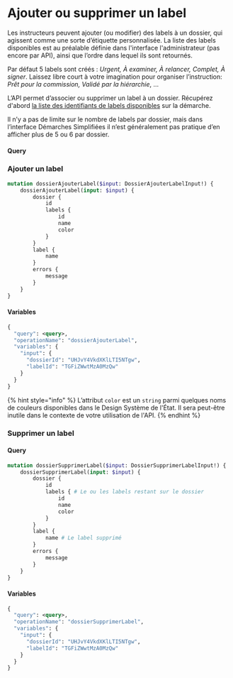 # Ajouter ou supprimer un label

Les instructeurs peuvent ajouter (ou modifier) des labels à un dossier, qui agissent comme une sorte d’étiquette personnalisée. La liste des labels disponibles est au préalable définie dans l'interface l'administrateur (pas encore par API), ainsi que l’ordre dans lequel ils sont retournés.

Par défaut 5 labels sont créés : _Urgent, À examiner, À relancer, Complet, À signer_. Laissez libre court à votre imagination pour organiser l’instruction: _Prêt pour la commission, Validé par la hiérarchie_, …

L’API permet d’associer ou supprimer un label à un dossier. Récupérez d'abord [la liste des identifiants de labels disponibles](../les-queries/getdemarche.md#query-pour-recuperer-les-informations-dune-demarche) sur la démarche.

Il n’y a pas de limite sur le nombre de labels par dossier, mais dans l’interface Démarches Simplifiées il n’est généralement pas pratique d’en afficher plus de 5 ou 6 par dossier.

#### Query

### Ajouter un label

```graphql
mutation dossierAjouterLabel($input: DossierAjouterLabelInput!) {
	dossierAjouterLabel(input: $input) {
		dossier {
			id
			labels {
				id
				name
				color
			}
		}
		label {
			name
		}
		errors {
			message
		}
	}
}

```

#### Variables

```graphql
{
  "query": <query>,
  "operationName": "dossierAjouterLabel",
  "variables": {
    "input": {
      "dossierId": "UHJvY4VkdXKlLTI5NTgw",
      "labelId": "TGFiZWwtMzA0MzQw"
    }
  }
}
```



{% hint style="info" %}
L’attribut `color` est un `string` parmi quelques noms de couleurs disponibles dans le Design Système de l'État. Il sera peut-être inutile dans le contexte de votre utilisation de l'API.
{% endhint %}



### Supprimer un label

#### Query

```graphql
mutation dossierSupprimerLabel($input: DossierSupprimerLabelInput!) {
	dossierSupprimerLabel(input: $input) {
		dossier {
			id
			labels { # Le ou les labels restant sur le dossier
				id
				name
				color
			}
		}
		label {
			name # Le label supprimé
		}
		errors {
			message
		}
	}
}

```

#### Variables

```graphql
{
  "query": <query>,
  "operationName": "dossierSupprimerLabel",
  "variables": {
    "input": {
      "dossierId": "UHJvY4VkdXKlLTI5NTgw",
      "labelId": "TGFiZWwtMzA0MzQw"
    }
  }
}
```

